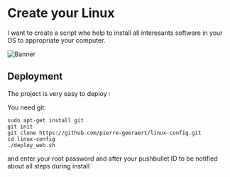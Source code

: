 # Create your Linux

I want to create a script whe help to install all interesants software in your OS to appropriate your computer.


![Banner](https://cdn.pixabay.com/photo/2017/01/31/16/57/linux-2025536_960_720.png)

## Deployment


The project is very easy to deploy :

You need git:
```
sudo apt-get install git
git init
git clone https://github.com/pierre-geeraert/linux-config.git
cd linux-config
./deploy_web.sh 
```
and enter your root password and after your pushbullet ID to be notified about all steps during install

